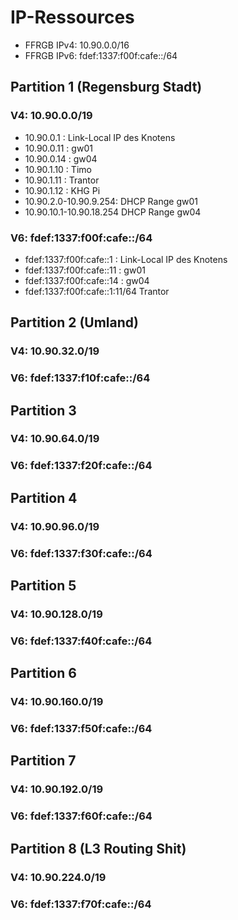 # IP-Ressources

* FFRGB IPv4: 10.90.0.0/16
* FFRGB IPv6: fdef:1337:f00f:cafe::/64

## Partition 1 (Regensburg Stadt)
### V4: 10.90.0.0/19
* 10.90.0.1  : Link-Local IP des Knotens
* 10.90.0.11 : gw01
* 10.90.0.14 : gw04
* 10.90.1.10 : Timo
* 10.90.1.11 : Trantor
* 10.90.1.12 : KHG Pi
* 10.90.2.0-10.90.9.254: DHCP Range gw01
* 10.90.10.1-10.90.18.254 DHCP Range gw04

### V6: fdef:1337:f00f:cafe::/64
* fdef:1337:f00f:cafe::1  : Link-Local IP des Knotens
* fdef:1337:f00f:cafe::11 : gw01
* fdef:1337:f00f:cafe::14 : gw04
* fdef:1337:f00f:cafe::1:11/64 Trantor

## Partition 2 (Umland)
### V4: 10.90.32.0/19
### V6: fdef:1337:f10f:cafe::/64

## Partition 3
### V4: 10.90.64.0/19
### V6: fdef:1337:f20f:cafe::/64

## Partition 4
### V4: 10.90.96.0/19
### V6: fdef:1337:f30f:cafe::/64

## Partition 5
### V4: 10.90.128.0/19
### V6: fdef:1337:f40f:cafe::/64

## Partition 6
### V4: 10.90.160.0/19
### V6: fdef:1337:f50f:cafe::/64

## Partition 7
### V4: 10.90.192.0/19
### V6: fdef:1337:f60f:cafe::/64

## Partition 8 (L3 Routing Shit)
### V4: 10.90.224.0/19
### V6: fdef:1337:f70f:cafe::/64
